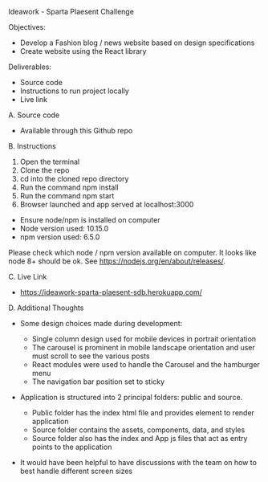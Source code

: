 Ideawork - Sparta Plaesent Challenge

Objectives:

  - Develop a Fashion blog / news website based on design specifications
  - Create website using the React library

Deliverables:

  - Source code
  - Instructions to run project locally
  - Live link

A. Source code

  - Available through this Github repo

B. Instructions

  1.  Open the terminal
  2.  Clone the repo
  3.  cd into the cloned repo directory
  3.  Run the command npm install
  4.  Run the command npm start
  5.  Browser launched and app served at localhost:3000

  - Ensure node/npm is installed on computer
  - Node version used: 10.15.0
  - npm version used:  6.5.0

Please check which node / npm version available on computer. It looks like node 8+ should be ok.  See https://nodejs.org/en/about/releases/.

C. Live Link

  - https://ideawork-sparta-plaesent-sdb.herokuapp.com/

D. Additional Thoughts

  - Some design choices made during development:
      - Single column design used for mobile devices in portrait orientation
      - The carousel is prominent in mobile landscape orientation and user
        must scroll to see the various posts
      - React modules were used to handle the Carousel and the hamburger menu
      - The navigation bar position set to sticky

  - Application is structured into 2 principal folders:  public and source.
      - Public folder has the index html file and provides element to render
        application
      - Source folder contains the assets, components, data, and styles
      - Source folder also has the index and App js files that act as entry
        points to the application

  - It would have been helpful to have discussions with the team on how to best
    handle different screen sizes
